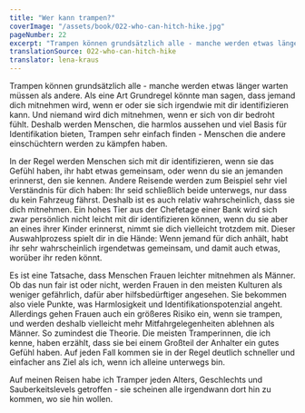 ```yaml
---
title: "Wer kann trampen?"
coverImage: "/assets/book/022-who-can-hitch-hike.jpg"
pageNumber: 22
excerpt: "Trampen können grundsätzlich alle - manche werden etwas länger warten müssen als andere."
translationSource: 022-who-can-hitch-hike
translator: lena-kraus
---
```


Trampen können grundsätzlich alle - manche werden etwas länger warten müssen als andere. Als eine Art Grundregel könnte man sagen, dass jemand dich mitnehmen wird, wenn er oder sie sich irgendwie mit dir identifizieren kann. Und niemand wird dich mitnehmen, wenn er sich von dir bedroht fühlt. Deshalb werden Menschen, die harmlos aussehen und viel Basis für Identifikation bieten, Trampen sehr einfach finden - Menschen die andere einschüchtern werden zu kämpfen haben.

In der Regel werden Menschen sich mit dir identifizieren, wenn sie das Gefühl haben, ihr habt etwas gemeinsam, oder wenn du sie an jemanden erinnerst, den sie kennen. Andere Reisende werden zum Beispiel sehr viel Verständnis für dich haben: Ihr seid schließlich beide unterwegs, nur dass du kein Fahrzeug fährst. Deshalb ist es auch relativ wahrscheinlich, dass sie dich mitnehmen. Ein hohes Tier aus der Chefetage einer Bank wird sich zwar persönlich nicht leicht mit dir identifizieren können, wenn du sie aber an eines ihrer Kinder erinnerst, nimmt sie dich vielleicht trotzdem mit. Dieser Auswahlprozess spielt dir in die Hände: Wenn jemand für dich anhält, habt ihr sehr wahrscheinlich irgendetwas gemeinsam, und damit auch etwas, worüber ihr reden könnt.

Es ist eine Tatsache, dass Menschen Frauen leichter mitnehmen als Männer. Ob das nun fair ist oder nicht, werden Frauen in den meisten Kulturen als weniger gefährlich, dafür aber hilfsbedürftiger angesehen. Sie bekommen also viele Punkte, was Harmlosigkeit und Identifikationspotenzial angeht. Allerdings gehen Frauen auch ein größeres Risiko ein, wenn sie trampen, und werden deshalb vielleicht mehr Mitfahrgelegenheiten ablehnen als Männer. So zumindest die Theorie. Die meisten Tramperinnen, die ich kenne, haben erzählt, dass sie bei einem Großteil der Anhalter ein gutes Gefühl haben. Auf jeden Fall kommen sie in der Regel deutlich schneller und einfacher ans Ziel als ich, wenn ich alleine unterwegs bin.

Auf meinen Reisen habe ich Tramper jeden Alters, Geschlechts und Sauberkeitslevels getroffen - sie scheinen alle irgendwann dort hin zu kommen, wo sie hin wollen.
